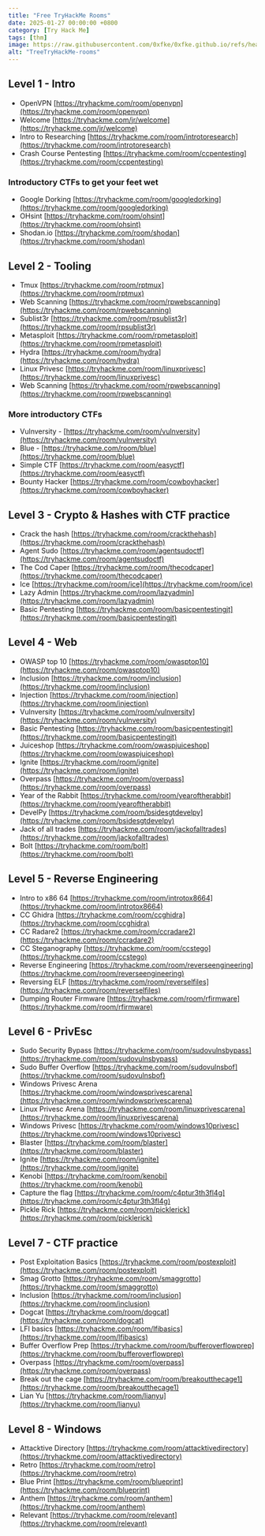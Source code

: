 ```yaml
---
title: "Free TryHackMe Rooms"
date: 2025-01-27 00:00:00 +0800
category: [Try Hack Me]
tags: [thm]
image: https://raw.githubusercontent.com/0xfke/0xfke.github.io/refs/heads/main/Images/thm.webp
alt: "TreeTryHackMe-rooms"
---
```


## [](https://pcotret.github.io/tryhackme/#level-1---intro)Level 1 - Intro

- OpenVPN [https://tryhackme.com/room/openvpn](https://tryhackme.com/room/openvpn)
- Welcome [https://tryhackme.com/jr/welcome](https://tryhackme.com/jr/welcome)
- Intro to Researching [https://tryhackme.com/room/introtoresearch](https://tryhackme.com/room/introtoresearch)
- Crash Course Pentesting [https://tryhackme.com/room/ccpentesting](https://tryhackme.com/room/ccpentesting)

### [](https://pcotret.github.io/tryhackme/#introductory-ctfs-to-get-your-feet-wet)Introductory CTFs to get your feet wet

- Google Dorking [https://tryhackme.com/room/googledorking](https://tryhackme.com/room/googledorking)
- OHsint [https://tryhackme.com/room/ohsint](https://tryhackme.com/room/ohsint)
- Shodan.io [https://tryhackme.com/room/shodan](https://tryhackme.com/room/shodan)

## [](https://pcotret.github.io/tryhackme/#level-2---tooling)Level 2 - Tooling

- Tmux [https://tryhackme.com/room/rptmux](https://tryhackme.com/room/rptmux)
- Web Scanning [https://tryhackme.com/room/rpwebscanning](https://tryhackme.com/room/rpwebscanning)
- Sublist3r [https://tryhackme.com/room/rpsublist3r](https://tryhackme.com/room/rpsublist3r)
- Metasploit [https://tryhackme.com/room/rpmetasploit](https://tryhackme.com/room/rpmetasploit)
- Hydra [https://tryhackme.com/room/hydra](https://tryhackme.com/room/hydra)
- Linux Privesc [https://tryhackme.com/room/linuxprivesc](https://tryhackme.com/room/linuxprivesc)
- Web Scanning [https://tryhackme.com/room/rpwebscanning](https://tryhackme.com/room/rpwebscanning)

### [](https://pcotret.github.io/tryhackme/#more-introductory-ctfs)More introductory CTFs

- Vulnversity - [https://tryhackme.com/room/vulnversity](https://tryhackme.com/room/vulnversity)
- Blue - [https://tryhackme.com/room/blue](https://tryhackme.com/room/blue)
- Simple CTF [https://tryhackme.com/room/easyctf](https://tryhackme.com/room/easyctf)
- Bounty Hacker [https://tryhackme.com/room/cowboyhacker](https://tryhackme.com/room/cowboyhacker)

## [](https://pcotret.github.io/tryhackme/#level-3---crypto--hashes-with-ctf-practice)Level 3 - Crypto & Hashes with CTF practice

- Crack the hash [https://tryhackme.com/room/crackthehash](https://tryhackme.com/room/crackthehash)
- Agent Sudo [https://tryhackme.com/room/agentsudoctf](https://tryhackme.com/room/agentsudoctf)
- The Cod Caper [https://tryhackme.com/room/thecodcaper](https://tryhackme.com/room/thecodcaper)
- Ice [https://tryhackme.com/room/ice](https://tryhackme.com/room/ice)
- Lazy Admin [https://tryhackme.com/room/lazyadmin](https://tryhackme.com/room/lazyadmin)
- Basic Pentesting [https://tryhackme.com/room/basicpentestingjt](https://tryhackme.com/room/basicpentestingjt)

## [](https://pcotret.github.io/tryhackme/#level-4---web)Level 4 - Web

- OWASP top 10 [https://tryhackme.com/room/owasptop10](https://tryhackme.com/room/owasptop10)
- Inclusion [https://tryhackme.com/room/inclusion](https://tryhackme.com/room/inclusion)
- Injection [https://tryhackme.com/room/injection](https://tryhackme.com/room/injection)
- Vulnversity [https://tryhackme.com/room/vulnversity](https://tryhackme.com/room/vulnversity)
- Basic Pentesting [https://tryhackme.com/room/basicpentestingjt](https://tryhackme.com/room/basicpentestingjt)
- Juiceshop [https://tryhackme.com/room/owaspjuiceshop](https://tryhackme.com/room/owaspjuiceshop)
- Ignite [https://tryhackme.com/room/ignite](https://tryhackme.com/room/ignite)
- Overpass [https://tryhackme.com/room/overpass](https://tryhackme.com/room/overpass)
- Year of the Rabbit [https://tryhackme.com/room/yearoftherabbit](https://tryhackme.com/room/yearoftherabbit)
- DevelPy [https://tryhackme.com/room/bsidesgtdevelpy](https://tryhackme.com/room/bsidesgtdevelpy)
- Jack of all trades [https://tryhackme.com/room/jackofalltrades](https://tryhackme.com/room/jackofalltrades)
- Bolt [https://tryhackme.com/room/bolt](https://tryhackme.com/room/bolt)

## [](https://pcotret.github.io/tryhackme/#level-5---reverse-engineering)Level 5 - Reverse Engineering

- Intro to x86 64 [https://tryhackme.com/room/introtox8664](https://tryhackme.com/room/introtox8664)
- CC Ghidra [https://tryhackme.com/room/ccghidra](https://tryhackme.com/room/ccghidra)
- CC Radare2 [https://tryhackme.com/room/ccradare2](https://tryhackme.com/room/ccradare2)
- CC Steganography [https://tryhackme.com/room/ccstego](https://tryhackme.com/room/ccstego)
- Reverse Engineering [https://tryhackme.com/room/reverseengineering](https://tryhackme.com/room/reverseengineering)
- Reversing ELF [https://tryhackme.com/room/reverselfiles](https://tryhackme.com/room/reverselfiles)
- Dumping Router Firmware [https://tryhackme.com/room/rfirmware](https://tryhackme.com/room/rfirmware)

## [](https://pcotret.github.io/tryhackme/#level-6---privesc)Level 6 - PrivEsc

- Sudo Security Bypass [https://tryhackme.com/room/sudovulnsbypass](https://tryhackme.com/room/sudovulnsbypass)
- Sudo Buffer Overflow [https://tryhackme.com/room/sudovulnsbof](https://tryhackme.com/room/sudovulnsbof)
- Windows Privesc Arena [https://tryhackme.com/room/windowsprivescarena](https://tryhackme.com/room/windowsprivescarena)
- Linux Privesc Arena [https://tryhackme.com/room/linuxprivescarena](https://tryhackme.com/room/linuxprivescarena)
- Windows Privesc [https://tryhackme.com/room/windows10privesc](https://tryhackme.com/room/windows10privesc)
- Blaster [https://tryhackme.com/room/blaster](https://tryhackme.com/room/blaster)
- Ignite [https://tryhackme.com/room/ignite](https://tryhackme.com/room/ignite)
- Kenobi [https://tryhackme.com/room/kenobi](https://tryhackme.com/room/kenobi)
- Capture the flag [https://tryhackme.com/room/c4ptur3th3fl4g](https://tryhackme.com/room/c4ptur3th3fl4g)
- Pickle Rick [https://tryhackme.com/room/picklerick](https://tryhackme.com/room/picklerick)

## [](https://pcotret.github.io/tryhackme/#level-7---ctf-practice)Level 7 - CTF practice

- Post Exploitation Basics [https://tryhackme.com/room/postexploit](https://tryhackme.com/room/postexploit)
- Smag Grotto [https://tryhackme.com/room/smaggrotto](https://tryhackme.com/room/smaggrotto)
- Inclusion [https://tryhackme.com/room/inclusion](https://tryhackme.com/room/inclusion)
- Dogcat [https://tryhackme.com/room/dogcat](https://tryhackme.com/room/dogcat)
- LFI basics [https://tryhackme.com/room/lfibasics](https://tryhackme.com/room/lfibasics)
- Buffer Overflow Prep [https://tryhackme.com/room/bufferoverflowprep](https://tryhackme.com/room/bufferoverflowprep)
- Overpass [https://tryhackme.com/room/overpass](https://tryhackme.com/room/overpass)
- Break out the cage [https://tryhackme.com/room/breakoutthecage1](https://tryhackme.com/room/breakoutthecage1)
- Lian Yu [https://tryhackme.com/room/lianyu](https://tryhackme.com/room/lianyu)

## [](https://pcotret.github.io/tryhackme/#level-8---windows)Level 8 - Windows

- Attacktive Directory [https://tryhackme.com/room/attacktivedirectory](https://tryhackme.com/room/attacktivedirectory)
- Retro [https://tryhackme.com/room/retro](https://tryhackme.com/room/retro)
- Blue Print [https://tryhackme.com/room/blueprint](https://tryhackme.com/room/blueprint)
- Anthem [https://tryhackme.com/room/anthem](https://tryhackme.com/room/anthem)
- Relevant [https://tryhackme.com/room/relevant](https://tryhackme.com/room/relevant)